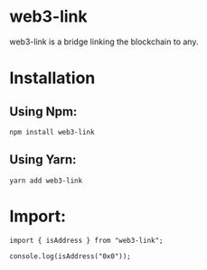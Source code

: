 # web3-link
web3-link is a bridge linking the blockchain to any.

# Installation
## Using Npm:
```
npm install web3-link
```
## Using Yarn:
```
yarn add web3-link
```

# Import:
```
import { isAddress } from "web3-link";

console.log(isAddress("0x0"));
```
